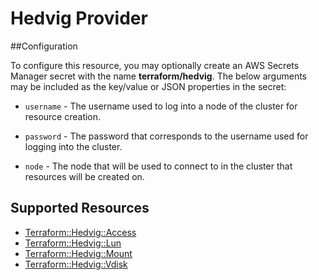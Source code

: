 # Hedvig Provider

##Configuration

To configure this resource, you may optionally create an AWS Secrets Manager secret with the name **terraform/hedvig**. The below arguments may be included as the key/value or JSON properties in the secret:

* `username` - The username used to log into a node of the cluster for resource
   creation.

* `password` - The password that corresponds to the username used for logging
   into the cluster.

* `node` - The node that will be used to connect to in the cluster that resources
   will be created on.


## Supported Resources

* [Terraform::Hedvig::Access](docs/providers/hedvig/Access.md)
* [Terraform::Hedvig::Lun](docs/providers/hedvig/Lun.md)
* [Terraform::Hedvig::Mount](docs/providers/hedvig/Mount.md)
* [Terraform::Hedvig::Vdisk](docs/providers/hedvig/Vdisk.md)